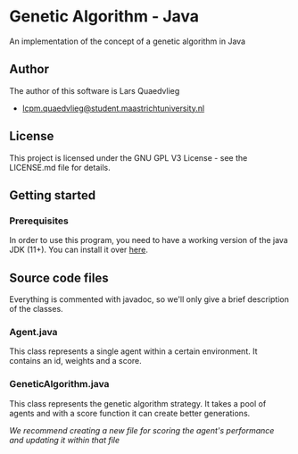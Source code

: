 # Genetic Algorithm - Java
An implementation of the concept of a genetic algorithm in Java

## Author
The author of this software is Lars Quaedvlieg 
* lcpm.quaedvlieg@student.maastrichtuniversity.nl

## License
This project is licensed under the GNU GPL V3 License - see the LICENSE.md file for details.

## Getting started
### Prerequisites
In order to use this program, you need to have a working version of the java JDK (11+). You can install it over [here](https://www.oracle.com/technetwork/java/javase/downloads/jdk11-downloads-5066655.html).


## Source code files
Everything is commented with javadoc, so we'll only give a brief description of the classes.
### Agent.java
This class represents a single agent within a certain environment.
It contains an id, weights and a score.

### GeneticAlgorithm.java
This class represents the genetic algorithm strategy. It takes a pool of agents and with a score function it can create better generations.

_We recommend creating a new file for scoring the agent's performance and updating it within that file_


